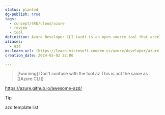 ```yaml
---
status: planted
dg-publish: true
tags:
  - concept/SRE/cloud/azure
  - review
  - tool
definition: Azure Developer CLI (azd) is an open-source tool that accelerates the time it takes for you to get your application from local development environment to Azure.
aliases:
  - azd
ms-learn-url: (https://learn.microsoft.com/en-us/azure/developer/azure-developer-cli/overview)
creation_date: 2024-05-02 22:00

---
```


> [!warning] Don't confuse with the tool az
> This is not the same as [[Azure CLI]]

https://azure.github.io/awesome-azd/

> [!tip] 
>   azd template list
